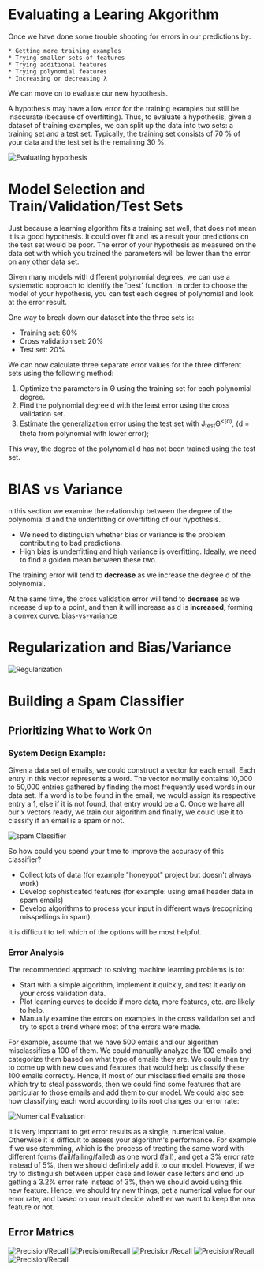 # Evaluating a Learing Akgorithm

Once we have done some trouble shooting for errors in our predictions by:

    * Getting more training examples
    * Trying smaller sets of features
    * Trying additional features
    * Trying polynomial features
    * Increasing or decreasing λ

We can move on to evaluate our new hypothesis.

A hypothesis may have a low error for the training examples but still be inaccurate (because of overfitting). Thus, to evaluate a hypothesis, given a dataset of training examples, we can split up the data into two sets: a training set and a test set. Typically, the training set consists of 70 % of your data and the test set is the remaining 30 %.

![Evaluating hypothesis](pics/evaluation/evalution.png)

# Model Selection and Train/Validation/Test Sets

Just because a learning algorithm fits a training set well, that does not mean it is a good hypothesis. It could over fit and as a result your predictions on the test set would be poor. The error of your hypothesis as measured on the data set with which you trained the parameters will be lower than the error on any other data set.

Given many models with different polynomial degrees, we can use a systematic approach to identify the 'best' function. In order to choose the model of your hypothesis, you can test each degree of polynomial and look at the error result.

One way to break down our dataset into the three sets is:

  *  Training set: 60%
  *  Cross validation set: 20%
  *  Test set: 20%

We can now calculate three separate error values for the three different sets using the following method:

  1.  Optimize the parameters in Θ using the training set for each polynomial degree.
  1.  Find the polynomial degree d with the least error using the cross validation set.
  1.  Estimate the generalization error using the test set with J<sub>test</sub>Θ<sup><(d)</sup>, (d = theta from polynomial with lower error);

This way, the degree of the polynomial d has not been trained using the test set.

# BIAS vs Variance

n this section we examine the relationship between the degree of the polynomial d and the underfitting or overfitting of our hypothesis.

  *  We need to distinguish whether bias or variance is the problem contributing to bad predictions.
  *  High bias is underfitting and high variance is overfitting. Ideally, we need to find a golden mean between these two.

The training error will tend to **decrease** as we increase the degree d of the polynomial.

At the same time, the cross validation error will tend to **decrease** as we increase d up to a point, and then it will increase as d is **increased**, forming a convex curve.
[bias-vs-variance](pics/evaluation/bias-vs-variance.png)

# Regularization and Bias/Variance
![Regularization](pics/evaluation/regularization.png)

# Building a Spam Classifier

## Prioritizing What to Work On
### System Design Example:
Given a data set of emails, we could construct a vector for each email. Each entry in this vector represents a word. The vector normally contains 10,000 to 50,000 entries gathered by finding the most frequently used words in our data set. If a word is to be found in the email, we would assign its respective entry a 1, else if it is not found, that entry would be a 0. Once we have all our x vectors ready, we train our algorithm and finally, we could use it to classify if an email is a spam or not.

![spam Classifier](pics/evaluation/spam.png)

So how could you spend your time to improve the accuracy of this classifier?

  *  Collect lots of data (for example "honeypot" project but doesn't always work)
  *  Develop sophisticated features (for example: using email header data in spam emails)
  *  Develop algorithms to process your input in different ways (recognizing misspellings in spam).

It is difficult to tell which of the options will be most helpful.

### Error Analysis
The recommended approach to solving machine learning problems is to:

  *  Start with a simple algorithm, implement it quickly, and test it early on your cross validation data.
  *  Plot learning curves to decide if more data, more features, etc. are likely to help.
  *  Manually examine the errors on examples in the cross validation set and try to spot a trend where most of the errors were made.

For example, assume that we have 500 emails and our algorithm misclassifies a 100 of them. We could manually analyze the 100 emails and categorize them based on what type of emails they are. We could then try to come up with new cues and features that would help us classify these 100 emails correctly. Hence, if most of our misclassified emails are those which try to steal passwords, then we could find some features that are particular to those emails and add them to our model. We could also see how classifying each word according to its root changes our error rate:

![Numerical Evaluation](pics/evaluation/numerical-evaluation.png)

It is very important to get error results as a single, numerical value. Otherwise it is difficult to assess your algorithm's performance. For example if we use stemming, which is the process of treating the same word with different forms (fail/failing/failed) as one word (fail), and get a 3% error rate instead of 5%, then we should definitely add it to our model. However, if we try to distinguish between upper case and lower case letters and end up getting a 3.2% error rate instead of 3%, then we should avoid using this new feature. Hence, we should try new things, get a numerical value for our error rate, and based on our result decide whether we want to keep the new feature or not.

## Error Matrics
![Precision/Recall](pics/evaluation/precision-recall.png)
![Precision/Recall](pics/evaluation/precision-recall1.png)
![Precision/Recall](pics/evaluation/precision-recall2.png)
![Precision/Recall](pics/evaluation/precision-recall3.png)
![Precision/Recall](pics/evaluation/F1-score.png)
